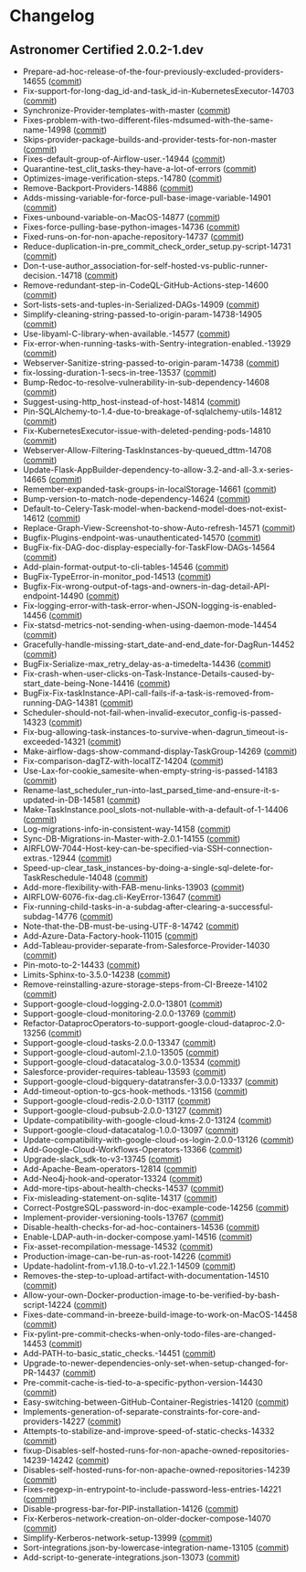 # Changelog

Astronomer Certified 2.0.2-1.dev
-----------------------------------------


- Prepare-ad-hoc-release-of-the-four-previously-excluded-providers-14655 ([commit](astronomer/airflow@791738463))
- Fix-support-for-long-dag_id-and-task_id-in-KubernetesExecutor-14703 ([commit](astronomer/airflow@ee1026ff3))
- Synchronize-Provider-templates-with-master ([commit](astronomer/airflow@d09187cd6))
- Fixes-problem-with-two-different-files-mdsumed-with-the-same-name-14998 ([commit](astronomer/airflow@9071d3eb1))
- Skips-provider-package-builds-and-provider-tests-for-non-master ([commit](astronomer/airflow@4cea47050))
- Fixes-default-group-of-Airflow-user.-14944 ([commit](astronomer/airflow@3cd0bdc04))
- Quarantine-test_clit_tasks-they-have-a-lot-of-errors ([commit](astronomer/airflow@d7da7f5a1))
- Optimizes-image-verification-steps.-14780 ([commit](astronomer/airflow@1415dc7a0))
- Remove-Backport-Providers-14886 ([commit](astronomer/airflow@a8976cd8f))
- Adds-missing-variable-for-force-pull-base-image-variable-14901 ([commit](astronomer/airflow@3f19f969f))
- Fixes-unbound-variable-on-MacOS-14877 ([commit](astronomer/airflow@b41de1f2b))
- Fixes-force-pulling-base-python-images-14736 ([commit](astronomer/airflow@9570ffa40))
- Fixed-runs-on-for-non-apache-repository-14737 ([commit](astronomer/airflow@d68d58a29))
- Reduce-duplication-in-pre_commit_check_order_setup.py-script-14731 ([commit](astronomer/airflow@7c710e246))
- Don-t-use-author_association-for-self-hosted-vs-public-runner-decision.-14718 ([commit](astronomer/airflow@035b0cbb4))
- Remove-redundant-step-in-CodeQL-GitHub-Actions-step-14600 ([commit](astronomer/airflow@d8bb03612))
- Sort-lists-sets-and-tuples-in-Serialized-DAGs-14909 ([commit](astronomer/airflow@6df818460))
- Simplify-cleaning-string-passed-to-origin-param-14738-14905 ([commit](astronomer/airflow@2e76ed13c))
- Use-libyaml-C-library-when-available.-14577 ([commit](astronomer/airflow@a857c905f))
- Fix-error-when-running-tasks-with-Sentry-integration-enabled.-13929 ([commit](astronomer/airflow@14f978e9f))
- Webserver-Sanitize-string-passed-to-origin-param-14738 ([commit](astronomer/airflow@9854c432b))
- fix-lossing-duration-1-secs-in-tree-13537 ([commit](astronomer/airflow@71b44a224))
- Bump-Redoc-to-resolve-vulnerability-in-sub-dependency-14608 ([commit](astronomer/airflow@8bdfe078e))
- Suggest-using-http_host-instead-of-host-14814 ([commit](astronomer/airflow@eab3b9e86))
- Pin-SQLAlchemy-to-1.4-due-to-breakage-of-sqlalchemy-utils-14812 ([commit](astronomer/airflow@6ae0cb019))
- Fix-KubernetesExecutor-issue-with-deleted-pending-pods-14810 ([commit](astronomer/airflow@59afddd2f))
- Webserver-Allow-Filtering-TaskInstances-by-queued_dttm-14708 ([commit](astronomer/airflow@ecd3e3c79))
- Update-Flask-AppBuilder-dependency-to-allow-3.2-and-all-3.x-series-14665 ([commit](astronomer/airflow@f395cd8ce))
- Remember-expanded-task-groups-in-localStorage-14661 ([commit](astronomer/airflow@3a0fb37dd))
- Bump-version-to-match-node-dependency-14624 ([commit](astronomer/airflow@b175785ad))
- Default-to-Celery-Task-model-when-backend-model-does-not-exist-14612 ([commit](astronomer/airflow@0fc6ca33f))
- Replace-Graph-View-Screenshot-to-show-Auto-refresh-14571 ([commit](astronomer/airflow@d6b40e279))
- Bugfix-Plugins-endpoint-was-unauthenticated-14570 ([commit](astronomer/airflow@bfe57d3fc))
- BugFix-fix-DAG-doc-display-especially-for-TaskFlow-DAGs-14564 ([commit](astronomer/airflow@a1560534f))
- Add-plain-format-output-to-cli-tables-14546 ([commit](astronomer/airflow@051d239d9))
- BugFix-TypeError-in-monitor_pod-14513 ([commit](astronomer/airflow@87c26b464))
- Bugfix-Fix-wrong-output-of-tags-and-owners-in-dag-detail-API-endpoint-14490 ([commit](astronomer/airflow@5dd51dc90))
- Fix-logging-error-with-task-error-when-JSON-logging-is-enabled-14456 ([commit](astronomer/airflow@62725cea8))
- Fix-statsd-metrics-not-sending-when-using-daemon-mode-14454 ([commit](astronomer/airflow@99f10224f))
- Gracefully-handle-missing-start_date-and-end_date-for-DagRun-14452 ([commit](astronomer/airflow@97d98bbbe))
- BugFix-Serialize-max_retry_delay-as-a-timedelta-14436 ([commit](astronomer/airflow@041c9d27e))
- Fix-crash-when-user-clicks-on-Task-Instance-Details-caused-by-start_date-being-None-14416 ([commit](astronomer/airflow@040f7d858))
- BugFix-Fix-taskInstance-API-call-fails-if-a-task-is-removed-from-running-DAG-14381 ([commit](astronomer/airflow@0cb2a967e))
- Scheduler-should-not-fail-when-invalid-executor_config-is-passed-14323 ([commit](astronomer/airflow@6dd75596e))
- Fix-bug-allowing-task-instances-to-survive-when-dagrun_timeout-is-exceeded-14321 ([commit](astronomer/airflow@44a261a76))
- Make-airflow-dags-show-command-display-TaskGroup-14269 ([commit](astronomer/airflow@3f36fa969))
- Fix-comparison-dagTZ-with-localTZ-14204 ([commit](astronomer/airflow@1858a940c))
- Use-Lax-for-cookie_samesite-when-empty-string-is-passed-14183 ([commit](astronomer/airflow@7790b2f68))
- Rename-last_scheduler_run-into-last_parsed_time-and-ensure-it-s-updated-in-DB-14581 ([commit](astronomer/airflow@7156d6cdb))
- Make-TaskInstance.pool_slots-not-nullable-with-a-default-of-1-14406 ([commit](astronomer/airflow@8c956756e))
- Log-migrations-info-in-consistent-way-14158 ([commit](astronomer/airflow@76be86e12))
- Sync-DB-Migrations-in-Master-with-2.0.1-14155 ([commit](astronomer/airflow@05326e22c))
- AIRFLOW-7044-Host-key-can-be-specified-via-SSH-connection-extras.-12944 ([commit](astronomer/airflow@472077ec5))
- Speed-up-clear_task_instances-by-doing-a-single-sql-delete-for-TaskReschedule-14048 ([commit](astronomer/airflow@118f86c39))
- Add-more-flexibility-with-FAB-menu-links-13903 ([commit](astronomer/airflow@04ae0f6c2))
- AIRFLOW-6076-fix-dag.cli-KeyError-13647 ([commit](astronomer/airflow@b583736a1))
- Fix-running-child-tasks-in-a-subdag-after-clearing-a-successful-subdag-14776 ([commit](astronomer/airflow@f4cc5c50f))
- Note-that-the-DB-must-be-using-UTF-8-14742 ([commit](astronomer/airflow@ac4305677))
- Add-Azure-Data-Factory-hook-11015 ([commit](astronomer/airflow@a7b0008a2))
- Add-Tableau-provider-separate-from-Salesforce-Provider-14030 ([commit](astronomer/airflow@e58bd676d))
- Pin-moto-to-2-14433 ([commit](astronomer/airflow@d9340cef8))
- Limits-Sphinx-to-3.5.0-14238 ([commit](astronomer/airflow@a83b5968a))
- Remove-reinstalling-azure-storage-steps-from-CI-Breeze-14102 ([commit](astronomer/airflow@1b29db914))
- Support-google-cloud-logging-2.0.0-13801 ([commit](astronomer/airflow@c2cb07f2f))
- Support-google-cloud-monitoring-2.0.0-13769 ([commit](astronomer/airflow@a074670a8))
- Refactor-DataprocOperators-to-support-google-cloud-dataproc-2.0-13256 ([commit](astronomer/airflow@98a7e7511))
- Support-google-cloud-tasks-2.0.0-13347 ([commit](astronomer/airflow@77cf7eb34))
- Support-google-cloud-automl-2.1.0-13505 ([commit](astronomer/airflow@1aa4871a2))
- Support-google-cloud-datacatalog-3.0.0-13534 ([commit](astronomer/airflow@63f2bc4c2))
- Salesforce-provider-requires-tableau-13593 ([commit](astronomer/airflow@bc88c5b15))
- Support-google-cloud-bigquery-datatransfer-3.0.0-13337 ([commit](astronomer/airflow@894727810))
- Add-timeout-option-to-gcs-hook-methods.-13156 ([commit](astronomer/airflow@0fa5141d9))
- Support-google-cloud-redis-2.0.0-13117 ([commit](astronomer/airflow@f2b56374d))
- Support-google-cloud-pubsub-2.0.0-13127 ([commit](astronomer/airflow@6337aa819))
- Update-compatibility-with-google-cloud-kms-2.0-13124 ([commit](astronomer/airflow@dd3474c65))
- Support-google-cloud-datacatalog-1.0.0-13097 ([commit](astronomer/airflow@fae6b2ebc))
- Update-compatibility-with-google-cloud-os-login-2.0.0-13126 ([commit](astronomer/airflow@cca3afaff))
- Add-Google-Cloud-Workflows-Operators-13366 ([commit](astronomer/airflow@ede845b98))
- Upgrade-slack_sdk-to-v3-13745 ([commit](astronomer/airflow@27f5175ca))
- Add-Apache-Beam-operators-12814 ([commit](astronomer/airflow@87e747fa4))
- Add-Neo4j-hook-and-operator-13324 ([commit](astronomer/airflow@47aa991f4))
- Add-more-tips-about-health-checks-14537 ([commit](astronomer/airflow@a11b67805))
- Fix-misleading-statement-on-sqlite-14317 ([commit](astronomer/airflow@2977d2039))
- Correct-PostgreSQL-password-in-doc-example-code-14256 ([commit](astronomer/airflow@52b70b9d6))
- Implement-provider-versioning-tools-13767 ([commit](astronomer/airflow@07d924d50))
- Disable-health-checks-for-ad-hoc-containers-14536 ([commit](astronomer/airflow@18a1042d2))
- Enable-LDAP-auth-in-docker-compose.yaml-14516 ([commit](astronomer/airflow@543f36b79))
- Fix-asset-recompilation-message-14532 ([commit](astronomer/airflow@ef87e845c))
- Production-image-can-be-run-as-root-14226 ([commit](astronomer/airflow@2c6ee74e8))
- Update-hadolint-from-v1.18.0-to-v1.22.1-14509 ([commit](astronomer/airflow@ec829673e))
- Removes-the-step-to-upload-artifact-with-documentation-14510 ([commit](astronomer/airflow@efabde17a))
- Allow-your-own-Docker-production-image-to-be-verified-by-bash-script-14224 ([commit](astronomer/airflow@fb967c015))
- Fixes-date-command-in-breeze-build-image-to-work-on-MacOS-14458 ([commit](astronomer/airflow@8301e203b))
- Fix-pylint-pre-commit-checks-when-only-todo-files-are-changed-14453 ([commit](astronomer/airflow@be8232977))
- Add-PATH-to-basic_static_checks.-14451 ([commit](astronomer/airflow@5f3d91374))
- Upgrade-to-newer-dependencies-only-set-when-setup-changed-for-PR-14437 ([commit](astronomer/airflow@d6f29afa1))
- Pre-commit-cache-is-tied-to-a-specific-python-version-14430 ([commit](astronomer/airflow@4197110ee))
- Easy-switching-between-GitHub-Container-Registries-14120 ([commit](astronomer/airflow@119d31b23))
- Implements-generation-of-separate-constraints-for-core-and-providers-14227 ([commit](astronomer/airflow@803c5eba6))
- Attempts-to-stabilize-and-improve-speed-of-static-checks-14332 ([commit](astronomer/airflow@ea98acb99))
- fixup-Disables-self-hosted-runs-for-non-apache-owned-repositories-14239-14242 ([commit](astronomer/airflow@24af3d222))
- Disables-self-hosted-runs-for-non-apache-owned-repositories-14239 ([commit](astronomer/airflow@55d4774f1))
- Fixes-regexp-in-entrypoint-to-include-password-less-entries-14221 ([commit](astronomer/airflow@8958a3dde))
- Disable-progress-bar-for-PIP-installation-14126 ([commit](astronomer/airflow@35c7a4508))
- Fix-Kerberos-network-creation-on-older-docker-compose-14070 ([commit](astronomer/airflow@3abb23032))
- Simplify-Kerberos-network-setup-13999 ([commit](astronomer/airflow@f37303294))
- Sort-integrations.json-by-lowercase-integration-name-13105 ([commit](astronomer/airflow@0df89d8f2))
- Add-script-to-generate-integrations.json-13073 ([commit](astronomer/airflow@e743e0311))
